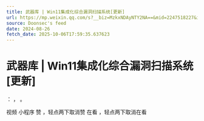 ```yaml
---
title: 武器库 | Win11集成化综合漏洞扫描系统[更新]
url: https://mp.weixin.qq.com/s?__biz=MzkxNDAyNTY2NA==&mid=2247518227&idx=1&sn=be4d9fd868f2dbad6640d183e4301937
source: Doonsec's feed
date: 2024-08-26
fetch_date: 2025-10-06T17:59:35.637623
---
```


# 武器库 | Win11集成化综合漏洞扫描系统[更新]

：
，
。

视频
小程序
赞
，轻点两下取消赞
在看
，轻点两下取消在看